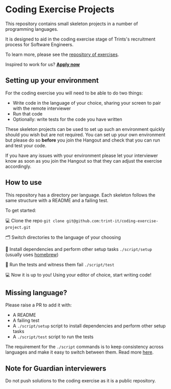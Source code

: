 # Coding Exercise Projects

This repository contains small skeleton projects in a number of programming languages. 

It is designed to aid in the coding exercise stage of Trints's recruitment process for Software Engineers. 

To learn more, please see the [repository of exercises](https://github.com/trint-it/coding-exercises).

Inspired to work for us? [**Apply now**](https://trint.com/jobs)

## Setting up your environment

For the coding exercise you will need to be able to do two things:

- Write code in the language of your choice, sharing your screen to pair with the remote interviewer
- Run that code
- Optionally: write tests for the code you have written

These skeleton projects can be used to set up such an environment quickly should you wish but are not required.
You can set up your own environment but please do so **before** you join the Hangout and check that you can run and test your code.

If you have any issues with your environment please let your interviewer know as soon as you join the Hangout so that
they can adjust the exercise accordingly.

## How to use
This repository has a directory per language. Each skeleton follows the same structure with a README and a failing test.

To get started:

💻 Clone the repo `git clone git@github.com:trint-it/coding-exercise-project.git`

🗂 Switch directories to the language of your choosing

🔌 Install dependencies and perform other setup tasks `./script/setup` (usually uses [homebrew](https://brew.sh/))

🧪 Run the tests and witness them fail `./script/test`

💻 Now it is up to you! Using your editor of choice, start writing code!

## Missing language?
Please raise a PR to add it with:
- A README
- A failing test
- A `./script/setup` script to install dependencies and perform other setup tasks
- A `./script/test` script to run the tests

The requirement for the `./script` commands is to keep consistency across languages and make it easy to switch between them. 
Read more [here](https://github.com/github/scripts-to-rule-them-all).

## Note for Guardian interviewers
Do not push solutions to the coding exercise as it is a public repository.
